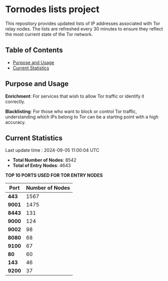 # Tornodes lists project

This repository provides updated lists of IP addresses associated with Tor relay nodes. The lists are refreshed every 30 minutes to ensure they reflect the most current state of the Tor network.

## Table of Contents

- [Purpose and Usage](#purpose-and-usage)
- [Current Statistics](#current-statistics)


## Purpose and Usage

**Enrichment**: For services that wish to allow Tor traffic or identify it correctly.

**Blacklisting**: For those who want to block or control Tor traffic, understanding which IPs belong to Tor can be a starting point with a high accuracy.

## Current Statistics

Last update time : 2024-09-05 11:00:04 UTC

- **Total Number of Nodes**: 8542
- **Total of Entry Nodes**: 4643

**TOP 10 PORTS USED FOR TOR ENTRY NODES**

| **Port** | **Number of Nodes** |
|------|-----------------|
| **443**   | 1567  |
| **9001**   | 1475  |
| **8443**   | 131  |
| **9000**   | 124  |
| **9002**   | 98  |
| **8080**   | 68  |
| **9100**   | 67  |
| **80**   | 60  |
| **143**   | 46  |
| **9200**   | 37  |

